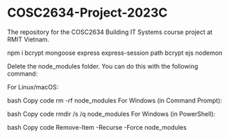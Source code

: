 # COSC2634-Project-2023C
The repository for the COSC2634 Building IT Systems course project at RMIT Vietnam.

npm i bcrypt mongoose express express-session path bcrypt ejs nodemon

Delete the node_modules folder. You can do this with the following command:

For Linux/macOS:

bash
Copy code
rm -rf node_modules
For Windows (in Command Prompt):

bash
Copy code
rmdir /s /q node_modules
For Windows (in PowerShell):

bash
Copy code
Remove-Item -Recurse -Force node_modules